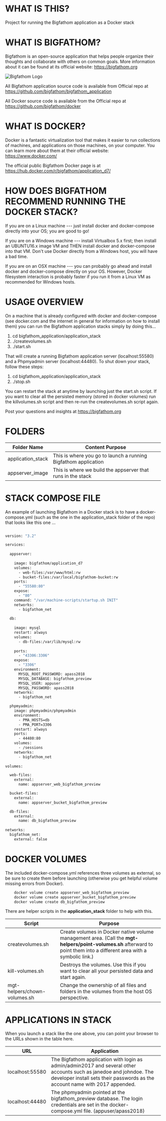 WHAT IS THIS?
=============
Project for running the Bigfathom application as a Docker stack

WHAT IS BIGFATHOM?
==================
Bigfathom is an open-source application that helps people organize their thoughts
and collaborate with others on common goals.  More information about it 
can be found at its official website: https://bigfathom.org

![Bigfathom Logo](https://bigfathom.org/sites/default/files/bigfathom_arrows_logo_plus_title.png)

All Bigfathom application source code is available from Official repo at https://github.com/bigfathom/bigfathom_application

All Docker source code is available from the Official repo at https://github.com/bigfathom/docker 

WHAT IS DOCKER?
===============
Docker is a fantastic virtualization tool that makes it easier to run collections
of machines, and applications on those machines, on your computer.  You can learn
more about them at their official website: https://www.docker.com/

The official public Bigfathom Docker page is at https://hub.docker.com/r/bigfathom/application_d7/

HOW DOES BIGFATHOM RECOMMEND RUNNING THE DOCKER STACK?
======================================================
If you are on a Linux machine --- just install docker and docker-compose
directly into your OS; you are good to go!

If you are on a Windows machine --- install Virtualbox 5.x first; then install
an UBUNTU16.x image VM and THEN install docker and docker-compose into that
VM.  Don't use Docker directly from a Windows host, you will have a bad time.

If you are on an OSX machine --- you can probably go ahead and install 
docker and docker-compose directly on your OS.  However, Docker filesystem interaction
is probably faster if you run it from a Linux VM as recommended for Windows hosts. 

USAGE OVERVIEW
==============
On a machine that is already configured with docker and docker-compose (see docker.com
and the internet in general for information on how to install them) you can run the
Bigfathom application stacks simply by doing this...

1. cd bigfathom_application/application_stack
2. ./createvolumes.sh
3. ./start.sh

That will create a running Bigfathom application server (localhost:55580) and a 
Phpmyadmin server (localhost:44480).  To shut down your stack, follow these
steps:

1. cd bigfathom_application/application_stack
2. ./stop.sh

You can restart the stack at anytime by launching just the start.sh script.
If you want to clear all the persisted memory (stored in docker volumes) run
the killvolumes.sh script and then re-run the createvolumes.sh script again.

Post your questions and insights at https://bigfathom.org

FOLDERS
=======

Folder Name | Content Purpose
------------ | -------------
application_stack | This is where you go to launch a running Bigfathom application
appserver_image | This is where we build the appserver that runs in the stack

STACK COMPOSE FILE
==================
An example of launching Bigfathom in a Docker stack is to have a docker-compose.yml
(such as the one in the application_stack folder of the repo) that looks like
this one ...

```dockerfile

version: "3.2"

services:
  
  appserver:
      
    image: bigfathom/application_d7
    volumes:
      - web-files:/var/www/html:rw
      - bucket-files:/var/local/bigfathom-bucket:rw
    ports:
      - "55580:80"
    expose:
      - "80"
    command: "/var/machine-scripts/startup.sh INIT"
    networks:
      - bigfathom_net
      
  db:
      
    image: mysql
    restart: always
    volumes:
      - db-files:/var/lib/mysql:rw
      
    ports:
      - "43306:3306"    
    expose:
      - "3306"
    environment:
      MYSQL_ROOT_PASSWORD: apass2018
      MYSQL_DATABASE: bigfathom_preview
      MYSQL_USER: appuser
      MYSQL_PASSWORD: apass2018
    networks:
      - bigfathom_net

  phpmyadmin:
    image: phpmyadmin/phpmyadmin
    environment:
      - PMA_HOSTS=db
      - PMA_PORT=3306
    restart: always
    ports:
      - 44480:80
    volumes:
      - /sessions
    networks:
      - bigfathom_net
      
volumes:

  web-files:
    external:
      name: appserver_web_bigfathom_preview

  bucket-files:
    external:
      name: appserver_bucket_bigfathom_preview

  db-files:
    external:
      name: db_bigfathom_preview
      
networks:
  bigfathom_net:
    external: false


```

DOCKER VOLUMES
==============
The included docker-compose.yml references three volumes as external,
so be sure to create them before launching (otherwise you get helpful 
volume missing errors from Docker).

```bash
    docker volume create appserver_web_bigfathom_preview
    docker volume create appserver_bucket_bigfathom_preview
    docker volume create db_bigfathom_preview
```

There are helper scripts in the **application_stack** folder to help with this.

Script  | Purpose
---- | ------------
createvolumes.sh | Create volumes in Docker native volume management area.  (Call the **mgt-helpers/point-volumes.sh** afterward to point them into a different area with a symbolic link.)
kill-volumes.sh | Destroys the volumes.  Use this if you want to clear all your persisted data and start again.
mgt-helpers/chown-volumes.sh | Change the ownership of all files and folders in the volumes from the host OS perspective.

APPLICATIONS IN STACK
=====================
When you launch a stack like the one above, you can point your browser
to the URLs shown in the table here.

URL  | Application
---- | ------------
localhost:55580 | The Bigfathom application with login as admin/admin2017 and several other accounts such as janedoe and johndoe. The developer install sets their passwords as the account name with 2017 appended.
localhost:44480 | The phpmyadmin pointed at the bigfathom_preview database.  The login credentials are set in the docker-compose.yml file.  (appuser/apass2018)

